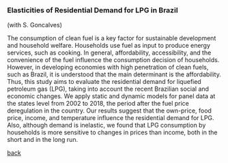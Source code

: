 ### Elasticities of Residential Demand for LPG in Brazil
(with S. Goncalves)

The consumption of clean fuel is a key factor for sustainable development and household welfare. Households use fuel as input to produce energy services, such as cooking. In general, affordability, accessibility, and the convenience of the fuel influence the consumption decision of households. However, in developing economies with high penetration of clean fuels, such as Brazil, it is understood that the main determinant is the affordability. Thus, this study aims to evaluate the residential demand for liquefied petroleum gas (LPG), taking into account the recent Brazilian social and economic changes. We apply static and dynamic models for panel data at the states level from 2002 to 2018, the period after the fuel price deregulation in the country. Our results suggest that the own-price, food price, income, and temperature influence the residential demand for LPG. Also, although demand is inelastic, we found that LPG consumption by households is more sensitive to changes in prices than income, both in the short and in the long run.

[back](./README.html)